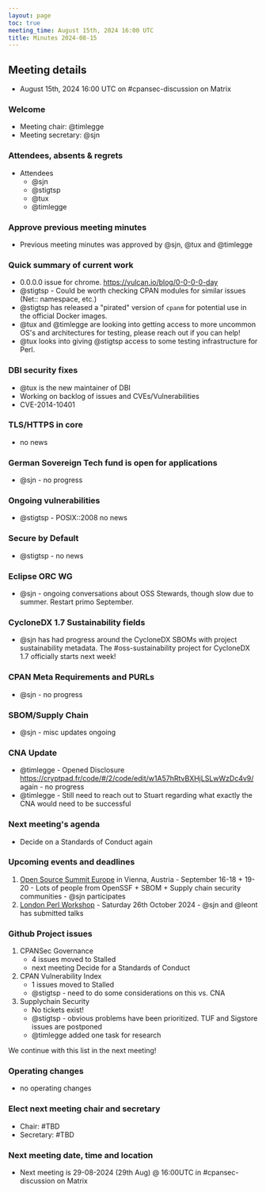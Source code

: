 ```yaml
---
layout: page
toc: true
meeting_time: August 15th, 2024 16:00 UTC
title: Minutes 2024-08-15
---
```


## Meeting details

* August 15th, 2024 16:00 UTC on #cpansec-discussion on Matrix

### Welcome

*   Meeting chair: @timlegge
*   Meeting secretary: @sjn

### Attendees, absents & regrets

*   Attendees
    *  @sjn
    *  @stigtsp
    *  @tux
    *  @timlegge

### Approve previous meeting minutes

*   Previous meeting minutes was approved by @sjn, @tux and @timlegge

### Quick summary of current work
*   0.0.0.0 issue for chrome. https://vulcan.io/blog/0-0-0-0-day
*   @stigtsp - Could be worth checking CPAN modules for similar issues (Net:: namespace, etc.)
*   @stigtsp has released a "pirated" version of `cpanm` for potential use in the official Docker images.
*   @tux and @timlegge are looking into getting access to more uncommon OS's and architectures for testing, please reach out if you can help!
*   @tux looks into giving @stigtsp access to some testing infrastructure for Perl.

### DBI security fixes
*   @tux is the new maintainer of DBI
*   Working on backlog of issues and CVEs/Vulnerabilities
*   CVE-2014-10401

### TLS/HTTPS in core
*   no news

### German Sovereign Tech fund is open for applications
*   @sjn - no progress

### Ongoing vulnerabilities
*   @stigtsp - POSIX::2008 no news

### Secure by Default
*   @stigtsp - no news

### Eclipse ORC WG
*   @sjn - ongoing conversations about OSS Stewards, though slow due to summer. Restart primo September.

### CycloneDX 1.7 Sustainability fields
*   @sjn has had progress around the CycloneDX SBOMs with project sustainability metadata. The #oss-sustainability project for CycloneDX 1.7 officially starts next week!

### CPAN Meta Requirements and PURLs
*   @sjn - no progress

### SBOM/Supply Chain
*   @sjn - misc updates ongoing

### CNA Update
*   @timlegge - Opened Disclosure https://cryptpad.fr/code/#/2/code/edit/w1A57hRtvBXHjLSLwWzDc4v9/ again - no progress
*   @timlegge - Still need to reach out to Stuart regarding what exactly the CNA would need to be successful

### Next meeting's agenda
*   Decide on a Standards of Conduct again

### Upcoming events and deadlines

1. [Open Source Summit Europe](https://events.linuxfoundation.org/open-source-summit-europe/) in Vienna, Austria - September 16-18 + 19-20 - Lots of people from OpenSSF + SBOM + Supply chain security communities - @sjn participates
1. [London Perl Workshop](https://act.yapc.eu/lpw2024/) - Saturday 26th October 2024 - @sjn and @leont has submitted talks

### Github Project issues

1. CPANSec Governance
    * 4 issues moved to Stalled
    * next meeting Decide for a Standards of Conduct
1. CPAN Vulnerability Index
    * 1 issues moved to Stalled
    * @stigtsp - need to do some considerations on this vs. CNA
1. Supplychain Security
    * No tickets exist!
    * @stigtsp - obvious problems have been prioritized. TUF and Sigstore issues are postponed
    * @timlegge added one task for research

We continue with this list in the next meeting!

### Operating changes
*   no operating changes

### Elect next meeting chair and secretary
*   Chair: #TBD
*   Secretary: #TBD

### Next meeting date, time and location
*   Next meeting is 29-08-2024 (29th Aug) @ 16:00UTC in #cpansec-discussion on Matrix
